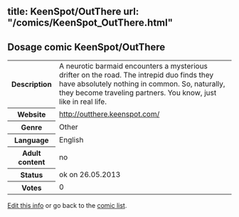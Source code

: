 title: KeenSpot/OutThere
url: "/comics/KeenSpot_OutThere.html"
---
Dosage comic KeenSpot/OutThere
-----------------------------------------

<p id="msg"></p>
<script type="text/javascript">
if (window.location.search === '?edit_info_mail=sent_ok') {
  var elem = document.getElementById("msg");
  elem.innerHTML = 'Edited information sucessfully sent for review, which is usually done daily. Thanks!';
  elem.className = 'ok';
}
</script>
<table class="comicinfo">
<tr>
<th>Description</th><td>A neurotic barmaid encounters a mysterious drifter on the road. The intrepid duo finds they have absolutely nothing in common. So, naturally, they become traveling partners. You know, just like in real life.</td>
</tr>
<tr>
<th>Website</th><td><a href="http://outthere.keenspot.com/">http://outthere.keenspot.com/</a></td>
</tr>
<tr>
<th>Genre</th><td>Other</td>
</tr>
<tr>
<th>Language</th><td>English</td>
</tr>
<tr>
<th>Adult content</th><td>no</td>
</tr>
<tr>
<th>Status</th><td>ok on 26.05.2013</td>
</tr>
<tr>
<th>Votes</th><td>0</td>
</tr>
</table>

[Edit this info](KeenSpot_OutThere_edit.html) or go back to the [comic list](../comic-index.html).
